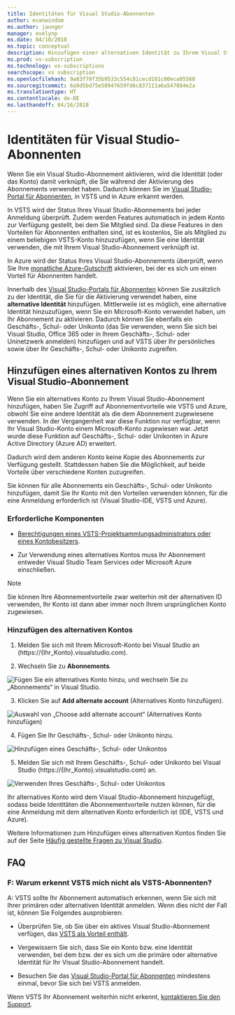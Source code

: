 ```yaml
---
title: Identitäten für Visual Studio-Abonnenten
author: evanwindom
ms.author: jaunger
manager: evelynp
ms.date: 04/10/2018
ms.topic: conceptual
description: Hinzufügen einer alternativen Identität zu Ihrem Visual Studio-Abonnement, das für Visual Studio Team Services (VSTS) und Azure verwendet werden kann
ms.prod: vs-subscription
ms.technology: vs-subscriptions
searchscope: vs subscription
ms.openlocfilehash: 9a83f78f35b9533c554c81cecd181c00eca05568
ms.sourcegitcommit: 6a9d5bd75e50947659fd6c837111a6a547884e2a
ms.translationtype: HT
ms.contentlocale: de-DE
ms.lasthandoff: 04/16/2018
---
```

# <a name="identities-for-visual-studio-subscribers"></a>Identitäten für Visual Studio-Abonnenten

Wenn Sie ein Visual Studio-Abonnement aktivieren, wird die Identität (oder das Konto) damit verknüpft, die Sie während der Aktivierung des Abonnements verwendet haben. Dadurch können Sie im [Visual Studio-Portal für Abonnenten](https://my.visualstudio.com?wt.mc_id=o~msft~docs), in VSTS und in Azure erkannt werden.

In VSTS wird der Status Ihres Visual Studio-Abonnements bei jeder Anmeldung überprüft. Zudem werden Features automatisch in jedem Konto zur Verfügung gestellt, bei dem Sie Mitglied sind.
Da diese Features in den Vorteilen für Abonnenten enthalten sind, ist es kostenlos, Sie als Mitglied zu einem beliebigen VSTS-Konto hinzuzufügen, wenn Sie eine Identität verwenden, die mit Ihrem Visual Studio-Abonnement verknüpft ist.

In Azure wird der Status Ihres Visual Studio-Abonnements überprüft, wenn Sie Ihre [monatliche Azure-Gutschrift](https://azure.microsoft.com/pricing/member-offers/credit-for-visual-studio-subscribers/) aktivieren, bei der es sich um einen Vorteil für Abonnenten handelt.

Innerhalb des [Visual Studio-Portals für Abonnenten](https://my.visualstudio.com?wt.mc_id=o~msft~docs) können Sie zusätzlich zu der Identität, die Sie für die Aktivierung verwendet haben, eine **alternative Identität** hinzufügen. Mittlerweile ist es möglich, eine alternative Identität hinzuzufügen, wenn Sie ein Microsoft-Konto verwendet haben, um Ihr Abonnement zu aktivieren. Dadurch können Sie ebenfalls ein Geschäfts-, Schul- oder Unikonto (das Sie verwenden, wenn Sie sich bei Visual Studio, Office 365 oder in Ihrem Geschäfts-, Schul- oder Uninetzwerk anmelden) hinzufügen und auf VSTS über Ihr persönliches sowie über Ihr Geschäfts-, Schul- oder Unikonto zugreifen.

## <a name="add-an-alternate-account-to-your-visual-studio-subscription"></a>Hinzufügen eines alternativen Kontos zu Ihrem Visual Studio-Abonnement

Wenn Sie ein alternatives Konto zu Ihrem Visual Studio-Abonnement hinzufügen, haben Sie Zugriff auf Abonnementvorteile wie VSTS und Azure, obwohl Sie eine andere Identität als die dem Abonnement zugewiesene verwenden. In der Vergangenheit war diese Funktion nur verfügbar, wenn Ihr Visual Studio-Konto einem Microsoft-Konto zugewiesen war. Jetzt wurde diese Funktion auf Geschäfts-, Schul- oder Unikonten in Azure Active Directory (Azure AD) erweitert.

Dadurch wird dem anderen Konto keine Kopie des Abonnements zur Verfügung gestellt. Stattdessen haben Sie die Möglichkeit, auf beide Vorteile über verschiedene Konten zuzugreifen.

Sie können für alle Abonnements ein Geschäfts-, Schul- oder Unikonto hinzufügen, damit Sie Ihr Konto mit den Vorteilen verwenden können, für die eine Anmeldung erforderlich ist (Visual Studio-IDE, VSTS und Azure).

### <a name="prerequisites"></a>Erforderliche Komponenten

* [Berechtigungen eines VSTS-Projektsammlungsadministrators oder eines Kontobesitzers](https://docs.microsoft.com/en-us/vsts/accounts/faq-add-delete-users#find-owner).

* Zur Verwendung eines alternatives Kontos muss Ihr Abonnement entweder Visual Studio Team Services oder Microsoft Azure einschließen.

> [!Note]
> Sie können Ihre Abonnementvorteile zwar weiterhin mit der alternativen ID verwenden, Ihr Konto ist dann aber immer noch Ihrem ursprünglichen Konto zugewiesen.

### <a name="add-the-alternate-account"></a>Hinzufügen des alternativen Kontos

1. Melden Sie sich mit Ihrem Microsoft-Konto bei Visual Studio an (https://{Ihr_Konto}.visualstudio.com).

2. Wechseln Sie zu **Abonnements**.

  ![Fügen Sie ein alternatives Konto hinzu, und wechseln Sie zu „Abonnements“ in Visual Studio.](_img/vs-alternate-identity/my-vs-subscriptions.png)

3. Klicken Sie auf **Add alternate account** (Alternatives Konto hinzufügen).

  ![Auswahl von „Choose add alternate account“ (Alternatives Konto hinzufügen) ](_img/vs-alternate-identity/choose-add-alternate-account.png)

4. Fügen Sie Ihr Geschäfts-, Schul- oder Unikonto hinzu.

  ![Hinzufügen eines Geschäfts-, Schul- oder Unikontos](_img/vs-alternate-identity/enter-alternate-account-my-visual-studio-com-portal.png)

5. Melden Sie sich mit Ihrem Geschäfts-, Schul- oder Unikonto bei Visual Studio (https://{Ihr_Konto}.visualstudio.com) an.

  ![Verwenden Ihres Geschäfts-, Schul- oder Unikontos](_img/vs-alternate-identity/sign-in-with-alternate-account.png)

  Ihr alternatives Konto wird dem Visual Studio-Abonnement hinzugefügt, sodass beide Identitäten die Abonnementvorteile nutzen können, für die eine Anmeldung mit dem alternativen Konto erforderlich ist (IDE, VSTS und Azure).

Weitere Informationen zum Hinzufügen eines alternativen Kontos finden Sie auf der Seite [Häufig gestellte Fragen zu Visual Studio](https://www.visualstudio.com/my/myvsfaq#alternate).

## <a name="faq"></a>FAQ

### <a name="q--why-doesnt-vsts-recognize-me-as-a-visual-studio-subscriber"></a>F: Warum erkennt VSTS mich nicht als VSTS-Abonnenten?
A: VSTS sollte Ihr Abonnement automatisch erkennen, wenn Sie sich mit Ihrer primären oder alternativen Identität anmelden. Wenn dies nicht der Fall ist, können Sie Folgendes ausprobieren:

* Überprüfen Sie, ob Sie über ein aktives Visual Studio-Abonnement verfügen, das [VSTS als Vorteil enthält](vs-vsts.md).

* Vergewissern Sie sich, dass Sie ein Konto bzw. eine Identität verwenden, bei dem bzw. der es sich um die primäre oder alternative Identität für Ihr Visual Studio-Abonnement handelt.

* Besuchen Sie das [Visual Studio-Portal für Abonnenten](https://my.visualstudio.com?wt.mc_id=o~msft~docs) mindestens einmal, bevor Sie sich bei VSTS anmelden.

Wenn VSTS Ihr Abonnement weiterhin nicht erkennt, [kontaktieren Sie den Support](https://www.visualstudio.com/team-services/support/).
